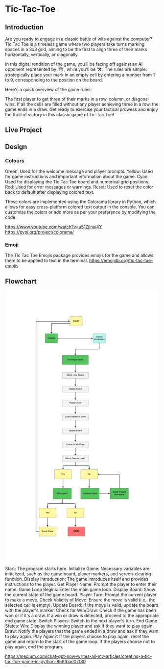 # Tic-Tac-Toe

## Introduction ##

Are you ready to engage in a classic battle of wits against the computer? Tic Tac Toe is a timeless game where two players take turns marking spaces in a 3x3 grid, aiming to be the first to align three of their marks horizontally, vertically, or diagonally.

In this digital rendition of the game, you'll be facing off against an AI opponent represented by '😠', while you'll be '❌'. The rules are simple: strategically place your mark in an empty cell by entering a number from 1 to 9, corresponding to the position on the board.

Here's a quick overview of the game rules:

The first player to get three of their marks in a row, column, or diagonal wins.
If all the cells are filled without any player achieving three in a row, the game ends in a draw.
Get ready to exercise your tactical prowess and enjoy the thrill of victory in this classic game of Tic Tac Toe!

## Live Project ##

## Design ##

### Colours ###

Green: Used for the welcome message and player prompts.
Yellow: Used for game instructions and important information about the game.
Cyan: Used for displaying the Tic Tac Toe board and numerical grid positions.
Red: Used for error messages or warnings.
Reset: Used to reset the color back to default after displaying colored text.

These colors are implemented using the Colorama library in Python, which allows for easy cross-platform colored text output in the console. You can customize the colors or add more as per your preference by modifying the code.

https://www.youtube.com/watch?v=u51Zjlnui4Y
https://pypi.org/project/colorama/

### Emoji ###

The Tic Tac Toe Emojis package provides emojis for the game and allows them to be applied to text in the terminal.
https://emojidb.org/tic-tac-toe-emojis

## Flowchart ##

![alt text](documents/flowchart/chart.png)

Start: The program starts here.
Initialize Game: Necessary variables are initialized, such as the game board, player markers, and screen-clearing function.
Display Introduction: The game introduces itself and provides instructions to the player.
Get Player Name: Prompt the player to enter their name.
Game Loop Begins: Enter the main game loop.
Display Board: Show the current state of the game board.
Player Turn: Prompt the current player to make a move.
Check Validity of Move: Ensure the move is valid (i.e., the selected cell is empty).
Update Board: If the move is valid, update the board with the player's marker.
Check for Win/Draw: Check if the game has been won or if it's a draw.
If a win or draw is detected, proceed to the appropriate end game state.
Switch Players: Switch to the next player's turn.
End Game States:
Win: Display the winning player and ask if they want to play again.
Draw: Notify the players that the game ended in a draw and ask if they want to play again.
Play Again?:
If the players choose to play again, reset the game and return to the start of the game loop.
If the players choose not to play again, end the program.

https://medium.com/chat-gpt-now-writes-all-my-articles/creating-a-tic-tac-toe-game-in-python-859fbad07f30
